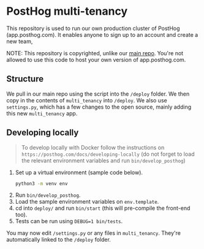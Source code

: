 # PostHog multi-tenancy

This repository is used to run our own production cluster of PostHog (app.posthog.com). It enables anyone to sign up to an account and create a new team, 

NOTE: This repository is copyrighted, unlike our [main repo](https://github.com/posthog/posthog). You're not allowed to use this code to host your own version of app.posthog.com.

## Structure

We pull in our main repo using the script into the `/deploy` folder. We then copy in the contents of `multi_tenancy` into `/deploy`. We also use `settings.py`, which has a few changes to the open source, mainly adding this new `multi_tenancy` app.

## Developing locally

> To develop locally with Docker follow the instructions on `https://posthog.com/docs/developing-locally` (do not forget to load the relevant environment variables and run `bin/develop_posthog`)

1. Set up a virtual environment (sample code below).
    ```bash
    python3 -m venv env
    ```
1. Run `bin/develop_posthog`.
1. Load the sample environment variables on `env.template`.
1. cd into `deploy/` and run `bin/start` (this will pre-compile the front-end too).
1. Tests can be run using `DEBUG=1 bin/tests`.


You may now edit `/settings.py` or any files in `multi_tenancy`. They're automatically linked to the `/deploy` folder.